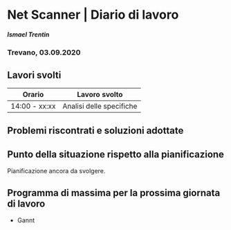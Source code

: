 # Net Scanner | Diario di lavoro
##### Ismael Trentin
### Trevano, 03.09.2020

## Lavori svolti


|Orario        |Lavoro svolto                 |
|--------------|------------------------------|
|14:00 - xx:xx |Analisi delle specifiche      |


##  Problemi riscontrati e soluzioni adottate


##  Punto della situazione rispetto alla pianificazione

Pianificazione ancora da svolgere.


##  Programma di massima per la prossima giornata di lavoro

* Gannt
